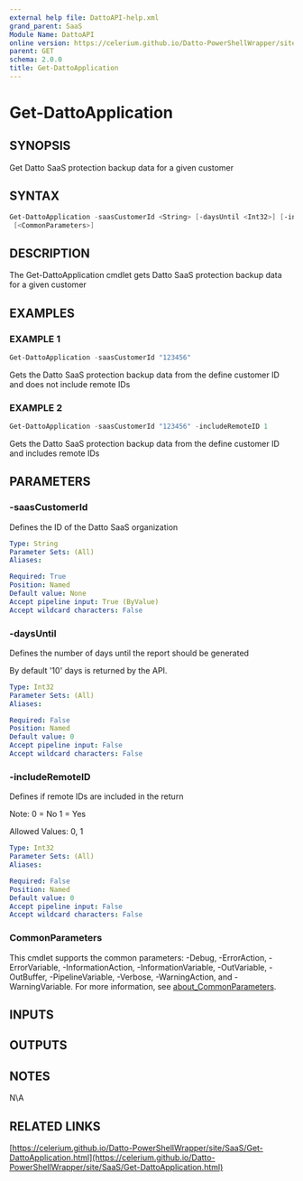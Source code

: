 ```yaml
---
external help file: DattoAPI-help.xml
grand_parent: SaaS
Module Name: DattoAPI
online version: https://celerium.github.io/Datto-PowerShellWrapper/site/SaaS/Get-DattoApplication.html
parent: GET
schema: 2.0.0
title: Get-DattoApplication
---
```


# Get-DattoApplication

## SYNOPSIS
Get Datto SaaS protection backup data for a given customer

## SYNTAX

```powershell
Get-DattoApplication -saasCustomerId <String> [-daysUntil <Int32>] [-includeRemoteID <Int32>]
 [<CommonParameters>]
```

## DESCRIPTION
The Get-DattoApplication cmdlet gets Datto SaaS protection
backup data for a given customer

## EXAMPLES

### EXAMPLE 1
```powershell
Get-DattoApplication -saasCustomerId "123456"
```

Gets the Datto SaaS protection backup data from the define customer ID and
does not include remote IDs

### EXAMPLE 2
```powershell
Get-DattoApplication -saasCustomerId "123456" -includeRemoteID 1
```

Gets the Datto SaaS protection backup data from the define customer ID and
includes remote IDs

## PARAMETERS

### -saasCustomerId
Defines the ID of the Datto SaaS organization

```yaml
Type: String
Parameter Sets: (All)
Aliases:

Required: True
Position: Named
Default value: None
Accept pipeline input: True (ByValue)
Accept wildcard characters: False
```

### -daysUntil
Defines the number of days until the report should be generated

By default '10' days is returned by the API.

```yaml
Type: Int32
Parameter Sets: (All)
Aliases:

Required: False
Position: Named
Default value: 0
Accept pipeline input: False
Accept wildcard characters: False
```

### -includeRemoteID
Defines if remote IDs are included in the return

Note:
    0 = No
    1 = Yes

Allowed Values:
    0, 1

```yaml
Type: Int32
Parameter Sets: (All)
Aliases:

Required: False
Position: Named
Default value: 0
Accept pipeline input: False
Accept wildcard characters: False
```

### CommonParameters
This cmdlet supports the common parameters: -Debug, -ErrorAction, -ErrorVariable, -InformationAction, -InformationVariable, -OutVariable, -OutBuffer, -PipelineVariable, -Verbose, -WarningAction, and -WarningVariable. For more information, see [about_CommonParameters](http://go.microsoft.com/fwlink/?LinkID=113216).

## INPUTS

## OUTPUTS

## NOTES
N\A

## RELATED LINKS

[https://celerium.github.io/Datto-PowerShellWrapper/site/SaaS/Get-DattoApplication.html](https://celerium.github.io/Datto-PowerShellWrapper/site/SaaS/Get-DattoApplication.html)

